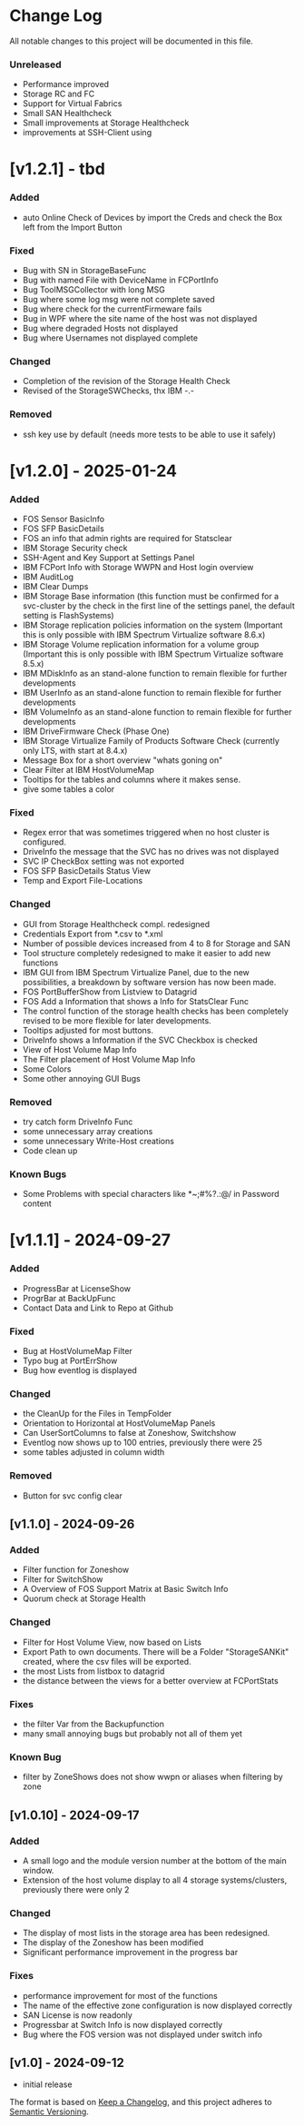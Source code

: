 # Change Log

All notable changes to this project will be documented in this file.

### Unreleased
- Performance improved
- Storage RC and FC 
- Support for Virtual Fabrics
- Small SAN Healthcheck
- Small improvements at Storage Healthcheck
- improvements at SSH-Client using

# [v1.2.1] - tbd
### Added
- auto Online Check of Devices by import the Creds and check the Box left from the Import Button

### Fixed
- Bug with SN in StorageBaseFunc
- Bug with named File with DeviceName in FCPortInfo
- Bug ToolMSGCollector with long MSG
- Bug where some log msg were not complete saved
- Bug where check for the currentFirmeware fails
- Bug in WPF where the site name of the host was not displayed
- Bug where degraded Hosts not displayed
- Bug where Usernames not displayed complete

### Changed
- Completion of the revision of the Storage Health Check
- Revised of the StorageSWChecks, thx IBM -.-

### Removed
- ssh key use by default (needs more tests to be able to use it safely)


# [v1.2.0] - 2025-01-24
### Added
- FOS Sensor BasicInfo
- FOS SFP BasicDetails
- FOS an info that admin rights are required for Statsclear
- IBM Storage Security check
- SSH-Agent and Key Support at Settings Panel
- IBM FCPort Info with Storage WWPN and Host login overview
- IBM AuditLog
- IBM Clear Dumps
- IBM Storage Base information (this function must be confirmed for a svc-cluster by the check in the first line of the settings panel, the default setting is FlashSystems)
- IBM Storage replication policies information on the system (Important this is only possible with IBM Spectrum Virtualize software 8.6.x)
- IBM Storage Volume replication information for a volume group (Important this is only possible with IBM Spectrum Virtualize software 8.5.x)
- IBM MDiskInfo as an stand-alone function to remain flexible for further developments
- IBM UserInfo as an stand-alone function to remain flexible for further developments
- IBM VolumeInfo as an stand-alone function to remain flexible for further developments
- IBM DriveFirmware Check (Phase One)
- IBM Storage Virtualize Family of Products Software Check (currently only LTS, with start at 8.4.x)
- Message Box for a short overview "whats goning on"
- Clear Filter at IBM HostVolumeMap 
- Tooltips for the tables and columns where it makes sense.
- give some tables a color

### Fixed
- Regex error that was sometimes triggered when no host cluster is configured. 
- DriveInfo the message that the SVC has no drives was not displayed
- SVC IP CheckBox setting was not exported
- FOS SFP BasicDetails Status View
- Temp and Export File-Locations

### Changed
- GUI from Storage Healthcheck compl. redesigned 
- Credentials Export from *.csv to *.xml
- Number of possible devices increased from 4 to 8 for Storage and SAN
- Tool structure completely redesigned to make it easier to add new functions
- IBM GUI from IBM Spectrum Virtualize Panel, due to the new possibilities, a breakdown by software version has now been made.
- FOS PortBufferShow from Listview to Datagrid
- FOS Add a Information that shows a Info for StatsClear Func
- The control function of the storage health checks has been completely revised to be more flexible for later developments.
- Tooltips adjusted for most buttons.
- DriveInfo shows a Information if the SVC Checkbox is checked
- View of Host Volume Map Info
- The Filter placement of Host Volume Map Info
- Some Colors
- Some other annoying GUI Bugs

### Removed
- try catch form DriveInfo Func
- some unnecessary array creations
- some unnecessary Write-Host creations
- Code clean up

### Known Bugs
- Some Problems with special characters like *\~;#%?.:@/ in Password content


# [v1.1.1] - 2024-09-27
### Added
- ProgressBar at LicenseShow
- ProgrBar at BackUpFunc
- Contact Data and Link to Repo at Github

### Fixed
- Bug at HostVolumeMap Filter
- Typo bug at PortErrShow 
- Bug how eventlog is displayed

### Changed
- the CleanUp for the Files in TempFolder
- Orientation to Horizontal at HostVolumeMap Panels
- Can UserSortColumns to false at Zoneshow, Switchshow
- Eventlog now shows up to 100 entries, previously there were 25
- some tables adjusted in column width

### Removed
- Button for svc config clear


## [v1.1.0] - 2024-09-26
### Added
- Filter function for Zoneshow
- Filter for SwitchShow
- A Overview of FOS Support Matrix at Basic Switch Info
- Quorum check at Storage Health

### Changed
- Filter for Host Volume View, now based on Lists
- Export Path to own documents. There will be a Folder "StorageSANKit" created, where the csv files will be exported.
- the most Lists from listbox to datagrid
- the distance between the views for a better overview at FCPortStats

### Fixes
- the filter Var from the Backupfunction
- many small annoying bugs but probably not all of them yet

### Known Bug 
- filter by ZoneShows does not show wwpn or aliases when filtering by zone


## [v1.0.10] - 2024-09-17
### Added
- A small logo and the module version number at the bottom of the main window.
- Extension of the host volume display to all 4 storage systems/clusters, previously there were only 2

### Changed
- The display of most lists in the storage area has been redesigned.
- The display of the Zoneshow has been modified
- Significant performance improvement in the progress bar

### Fixes
- performance improvement for most of the functions 
- The name of the effective zone configuration is now displayed correctly
- SAN License is now readonly
- Progressbar at Switch Info is now displayed correctly
- Bug where the FOS version was not displayed under switch info

## [v1.0] - 2024-09-12
- initial release


The format is based on [Keep a Changelog](http://keepachangelog.com/),
and this project adheres to [Semantic Versioning](http://semver.org/).